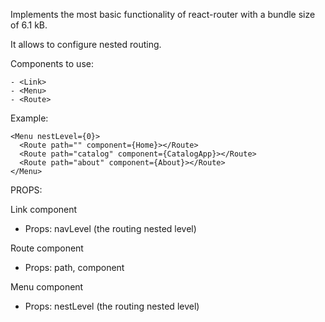 Implements the most basic functionality of react-router with a bundle size of 6.1 kB.

It allows to configure nested routing.

Components to use:

```JSX
- <Link>
- <Menu>
- <Route>
```

Example:

```JSX
<Menu nestLevel={0}>
  <Route path="" component={Home}></Route>
  <Route path="catalog" component={CatalogApp}></Route>
  <Route path="about" component={About}></Route>
</Menu>
```

PROPS:

Link component

- Props: navLevel (the routing nested level)

Route component

- Props: path, component

Menu component

- Props: nestLevel (the routing nested level)
